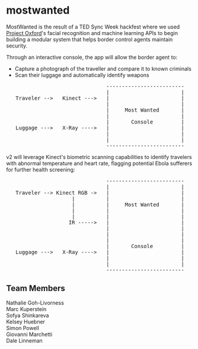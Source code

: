# mostwanted
MostWanted is the result of a TED Sync Week hackfest where we used <a target="_blank" href="https://www.projectoxford.ai/">Project Oxford</a>'s facial recognition and machine learning APIs to begin building a modular system that helps border control agents maintain security. 
<p>
Through an interactive console, the app will allow the border agent to:
<ul>
<li>Capture a photograph of the traveller and compare it to known criminals
<li>Scan their luggage and automatically identify weapons
</ul>

<p>
<pre>
                                -------------------------
                                |                       |	
   Traveler -->   Kinect --->   |                       |   <----- Oxford Similar Face API
                                |                       |           |
                                |     Most Wanted       |           |------- FBI Most Wanted
                                |                       |
                                |       Console         |
   Luggage --->   X-Ray ---->   |                       |   <----- Weapon Detection Web Service
                                |                       |           |
                                |                       |           |------- Azure ML
                                -------------------------
</pre>
<p>
v2 will leverage Kinect's biometric scanning capabilities to identify travelers with abnormal temperature and heart rate, flagging potential Ebola sufferers for further health screening:
<p>
<pre>
                                -------------------------
                                |                       |	
   Traveler --> Kinect RGB ->   |                       |   <----- Oxford Similar Face API
                     |          |                       |           |
                     |          |     Most Wanted       |           |------- FBI Most Wanted
                     |          |                       | 
                     |          |                       |           
                    IR ----->   |                       |   <----- Sick Traveller Web Service
                                |                       |           |
                                |                       |           |------- Azure ML
                                |                       |
                                |       Console         |
   Luggage --->   X-Ray ---->   |                       |   <----- Weapon Detection Web Service
                                |                       |           |
                                |                       |           |------- Azure ML
                                -------------------------
</pre>
<h2>Team Members</h2>
Nathalie Goh-Livorness<br>
Marc Kuperstein<br>
Sofya Shinkareva<br>
Kelsey Huebner<br>
Simon Powell<br>
Giovanni Marchetti<br>
Dale Linneman<br>


